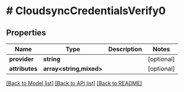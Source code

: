 # # CloudsyncCredentialsVerify0

## Properties

Name | Type | Description | Notes
------------ | ------------- | ------------- | -------------
**provider** | **string** |  | [optional]
**attributes** | **array<string,mixed>** |  | [optional]

[[Back to Model list]](../../README.md#models) [[Back to API list]](../../README.md#endpoints) [[Back to README]](../../README.md)
